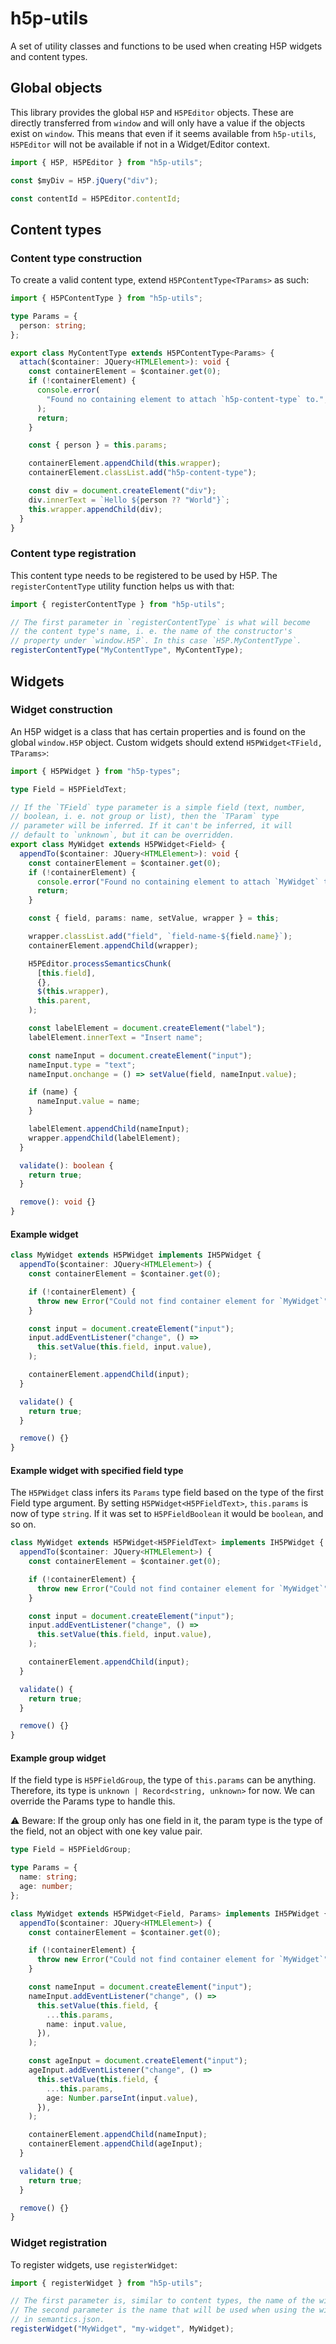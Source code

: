 # h5p-utils

A set of utility classes and functions to be used when creating H5P widgets and content types.

## Global objects

This library provides the global `H5P` and `H5PEditor` objects. These are directly transferred from `window` and will only have a value if the objects exist on `window`. This means that even if it seems available from `h5p-utils`, `H5PEditor` will not be available if not in a Widget/Editor context.

```ts
import { H5P, H5PEditor } from "h5p-utils";

const $myDiv = H5P.jQuery("div");

const contentId = H5PEditor.contentId;
```

## Content types

### Content type construction

To create a valid content type, extend `H5PContentType<TParams>` as such:

```ts
import { H5PContentType } from "h5p-utils";

type Params = {
  person: string;
};

export class MyContentType extends H5PContentType<Params> {
  attach($container: JQuery<HTMLElement>): void {
    const containerElement = $container.get(0);
    if (!containerElement) {
      console.error(
        "Found no containing element to attach `h5p-content-type` to.",
      );
      return;
    }

    const { person } = this.params;

    containerElement.appendChild(this.wrapper);
    containerElement.classList.add("h5p-content-type");

    const div = document.createElement("div");
    div.innerText = `Hello ${person ?? "World"}`;
    this.wrapper.appendChild(div);
  }
}
```

### Content type registration

This content type needs to be registered to be used by H5P. The `registerContentType` utility function helps us with that:

```ts
import { registerContentType } from "h5p-utils";

// The first parameter in `registerContentType` is what will become
// the content type's name, i. e. the name of the constructor's
// property under `window.H5P`. In this case `H5P.MyContentType`.
registerContentType("MyContentType", MyContentType);
```

## Widgets

### Widget construction

An H5P widget is a class that has certain properties and is found on the global `window.H5P` object.
Custom widgets should extend `H5PWidget<TField, TParams>`:

```ts
import { H5PWidget } from "h5p-types";

type Field = H5PFieldText;

// If the `TField` type parameter is a simple field (text, number,
// boolean, i. e. not group or list), then the `TParam` type
// parameter will be inferred. If it can't be inferred, it will
// default to `unknown`, but it can be overridden.
export class MyWidget extends H5PWidget<Field> {
  appendTo($container: JQuery<HTMLElement>): void {
    const containerElement = $container.get(0);
    if (!containerElement) {
      console.error("Found no containing element to attach `MyWidget` to.");
      return;
    }

    const { field, params: name, setValue, wrapper } = this;

    wrapper.classList.add("field", `field-name-${field.name}`);
    containerElement.appendChild(wrapper);

    H5PEditor.processSemanticsChunk(
      [this.field],
      {},
      $(this.wrapper),
      this.parent,
    );

    const labelElement = document.createElement("label");
    labelElement.innerText = "Insert name";

    const nameInput = document.createElement("input");
    nameInput.type = "text";
    nameInput.onchange = () => setValue(field, nameInput.value);

    if (name) {
      nameInput.value = name;
    }

    labelElement.appendChild(nameInput);
    wrapper.appendChild(labelElement);
  }

  validate(): boolean {
    return true;
  }

  remove(): void {}
}
```


#### Example widget

```typescript
class MyWidget extends H5PWidget implements IH5PWidget {
  appendTo($container: JQuery<HTMLElement>) {
    const containerElement = $container.get(0);

    if (!containerElement) {
      throw new Error("Could not find container element for `MyWidget`");
    }

    const input = document.createElement("input");
    input.addEventListener("change", () =>
      this.setValue(this.field, input.value),
    );

    containerElement.appendChild(input);
  }

  validate() {
    return true;
  }

  remove() {}
}
```

#### Example widget with specified field type

The `H5PWidget` class infers its `Params` type field based on the type of the first Field type argument. By setting `H5PWidget<H5PFieldText>`, `this.params` is now of type `string`. If it was set to `H5PFieldBoolean` it would be `boolean`, and so on.

```typescript
class MyWidget extends H5PWidget<H5PFieldText> implements IH5PWidget {
  appendTo($container: JQuery<HTMLElement>) {
    const containerElement = $container.get(0);

    if (!containerElement) {
      throw new Error("Could not find container element for `MyWidget`");
    }

    const input = document.createElement("input");
    input.addEventListener("change", () =>
      this.setValue(this.field, input.value),
    );

    containerElement.appendChild(input);
  }

  validate() {
    return true;
  }

  remove() {}
}
```

#### Example group widget

If the field type is `H5PFieldGroup`, the type of `this.params` can be anything. Therefore, its type is `unknown | Record<string, unknown>` for now. We can override the Params type to handle this.

⚠️ Beware: If the group only has one field in it, the param type is the type of the field, not an object with one key value pair.

```typescript
type Field = H5PFieldGroup;

type Params = {
  name: string;
  age: number;
};

class MyWidget extends H5PWidget<Field, Params> implements IH5PWidget {
  appendTo($container: JQuery<HTMLElement>) {
    const containerElement = $container.get(0);

    if (!containerElement) {
      throw new Error("Could not find container element for `MyWidget`");
    }

    const nameInput = document.createElement("input");
    nameInput.addEventListener("change", () =>
      this.setValue(this.field, {
        ...this.params,
        name: input.value,
      }),
    );

    const ageInput = document.createElement("input");
    ageInput.addEventListener("change", () =>
      this.setValue(this.field, {
        ...this.params,
        age: Number.parseInt(input.value),
      }),
    );

    containerElement.appendChild(nameInput);
    containerElement.appendChild(ageInput);
  }

  validate() {
    return true;
  }

  remove() {}
}
```

### Widget registration

To register widgets, use `registerWidget`:

```ts
import { registerWidget } from "h5p-utils";

// The first parameter is, similar to content types, the name of the widget.
// The second parameter is the name that will be used when using the widget
// in semantics.json.
registerWidget("MyWidget", "my-widget", MyWidget);
```
